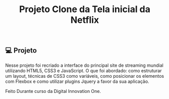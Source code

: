 <h1 align="center">Projeto Clone da Tela inicial da Netflix</h1>

<br>

## 💻 Projeto

Nesse projeto foi recriado a interface do principal site de streaming mundial utilizando HTML5, CSS3 e JavaScript.
O que foi abordado: como estruturar um layout, técnicas de CSS3 como variáveis, como posicionar os elementos com Flexbox e como utilizar plugins Jquery a favor da sua aplicação.



Feito Durante curso da Digital Innovation One.
